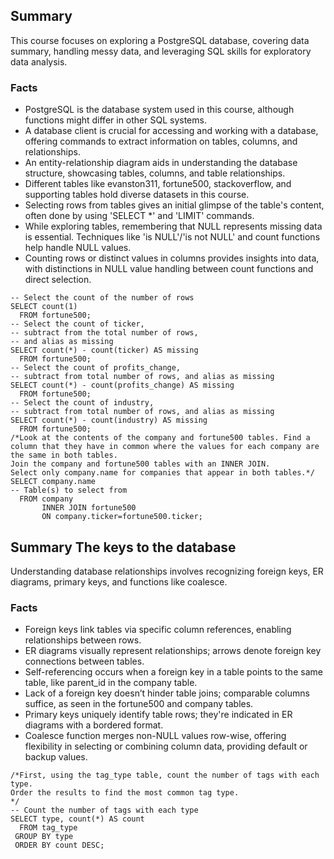
## Summary
This course focuses on exploring a PostgreSQL database, covering data summary, handling messy data, and leveraging SQL skills for exploratory data analysis.

### Facts
- PostgreSQL is the database system used in this course, although functions might differ in other SQL systems.
-  A database client is crucial for accessing and working with a database, offering commands to extract information on tables, columns, and relationships.
- An entity-relationship diagram aids in understanding the database structure, showcasing tables, columns, and table relationships.
-  Different tables like evanston311, fortune500, stackoverflow, and supporting tables hold diverse datasets in this course.
- Selecting rows from tables gives an initial glimpse of the table's content, often done by using 'SELECT *' and 'LIMIT' commands.
-  While exploring tables, remembering that NULL represents missing data is essential. Techniques like 'is NULL'/'is not NULL' and count functions help handle NULL values.
-  Counting rows or distinct values in columns provides insights into data, with distinctions in NULL value handling between count functions and direct selection.

```
-- Select the count of the number of rows
SELECT count(1)
  FROM fortune500;
-- Select the count of ticker, 
-- subtract from the total number of rows, 
-- and alias as missing
SELECT count(*) - count(ticker) AS missing
  FROM fortune500;
-- Select the count of profits_change, 
-- subtract from total number of rows, and alias as missing
SELECT count(*) - count(profits_change) AS missing
  FROM fortune500;
-- Select the count of industry, 
-- subtract from total number of rows, and alias as missing
SELECT count(*) - count(industry) AS missing
  FROM fortune500;
/*Look at the contents of the company and fortune500 tables. Find a column that they have in common where the values for each company are the same in both tables.
Join the company and fortune500 tables with an INNER JOIN.
Select only company.name for companies that appear in both tables.*/
SELECT company.name 
-- Table(s) to select from
  FROM company 
       INNER JOIN fortune500 
       ON company.ticker=fortune500.ticker;
```

## Summary The keys to the database
Understanding database relationships involves recognizing foreign keys, ER diagrams, primary keys, and functions like coalesce.

### Facts
- Foreign keys link tables via specific column references, enabling relationships between rows.
- ER diagrams visually represent relationships; arrows denote foreign key connections between tables.
- Self-referencing occurs when a foreign key in a table points to the same table, like parent_id in the company table.
- Lack of a foreign key doesn’t hinder table joins; comparable columns suffice, as seen in the fortune500 and company tables.
- Primary keys uniquely identify table rows; they're indicated in ER diagrams with a bordered format.
- Coalesce function merges non-NULL values row-wise, offering flexibility in selecting or combining column data, providing default or backup values.

```
/*First, using the tag_type table, count the number of tags with each type.
Order the results to find the most common tag type.
*/
-- Count the number of tags with each type
SELECT type, count(*) AS count
  FROM tag_type
 GROUP BY type
 ORDER BY count DESC;
```

